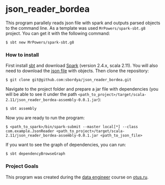 # json_reader_bordea

This program parallely reads json file with spark and outputs parsed 
objects to the command line. As a template was used 
`MrPowers/spark-sbt.g8` project. You can get it with the following command:
```console
$ sbt new MrPowers/spark-sbt.g8
```

### How to install

First install [sbt](https://www.scala-sbt.org/download.html) and download 
[Spark](https://spark.apache.org/downloads.html) (version 2.4.x, scala 2.11). 
You will also need to download the 
[json file](https://storage.googleapis.com/otus_sample_data/winemag-data.json.tgz) 
with objects.
Then clone the repository:
```console
$ git clone git@github.com:sbordya/json_reader_bordea.git
```
Navigate to the project folder and prepare a jar file with dependencies
(you will be able to see it under the path 
`<path_to_project>/target/scala-2.11/json_reader_bordea-assembly-0.0.1.jar`):
```console
$ sbt assembly
```
Now you are ready to run the program:
```console
$ <path_to_spark>/bin/spark-submit --master local[*] --class com.example.JsonReader <path_to_project>/target/scala-2.11/json_reader_bordea-assembly-0.0.1.jar <path_to_json_file>
```

If you want to see the graph of dependencies, you can run:
```console
$ sbt dependencyBrowseGraph
```
### Project Goals

This program was created during the 
[data engineer](https://otus.ru/lessons/data-engineer/?int_source=courses_catalog&int_term=data-science) 
course on [otus.ru](https://otus.ru/). 